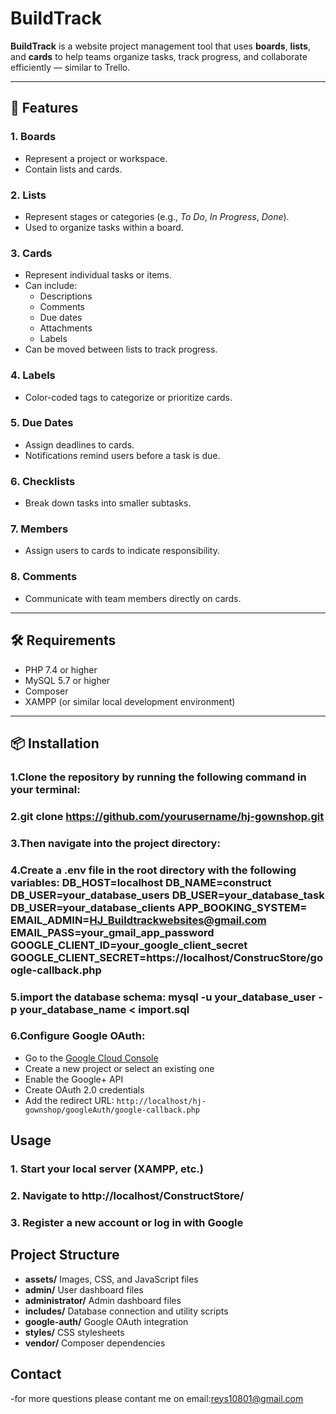 # BuildTrack

**BuildTrack** is a website project management tool that uses **boards**, **lists**, and **cards** to help teams organize tasks, track progress, and collaborate efficiently — similar to Trello.

---

## 🚀 Features

### 1. Boards
- Represent a project or workspace.
- Contain lists and cards.

### 2. Lists
- Represent stages or categories (e.g., *To Do*, *In Progress*, *Done*).
- Used to organize tasks within a board.

### 3. Cards
- Represent individual tasks or items.
- Can include:
  - Descriptions
  - Comments
  - Due dates
  - Attachments
  - Labels
- Can be moved between lists to track progress.

### 4. Labels
- Color-coded tags to categorize or prioritize cards.

### 5. Due Dates
- Assign deadlines to cards.
- Notifications remind users before a task is due.

### 6. Checklists
- Break down tasks into smaller subtasks.

### 7. Members
- Assign users to cards to indicate responsibility.

### 8. Comments
- Communicate with team members directly on cards.

---

## 🛠️ Requirements

- PHP 7.4 or higher  
- MySQL 5.7 or higher  
- Composer  
- XAMPP (or similar local development environment)

---

## 📦 Installation

### 1.Clone the repository by running the following command in your terminal:
### 2.git clone https://github.com/yourusername/hj-gownshop.git
### 3.Then navigate into the project directory:
### 4.Create a .env file in the root directory with the following variables: DB_HOST=localhost DB_NAME=construct  DB_USER=your_database_users DB_USER=your_database_task DB_USER=your_database_clients APP_BOOKING_SYSTEM= EMAIL_ADMIN=HJ_Buildtrackwebsites@gmail.com EMAIL_PASS=your_gmail_app_password GOOGLE_CLIENT_ID=your_google_client_secret GOOGLE_CLIENT_SECRET=https://localhost/ConstrucStore/google-callback.php

### 5.import the database schema: mysql -u your_database_user -p your_database_name < import.sql

### 6.Configure Google OAuth:

- Go to the [Google Cloud Console](https://console.cloud.google.com/)
- Create a new project or select an existing one
- Enable the Google+ API
- Create OAuth 2.0 credentials
- Add the redirect URL: `http://localhost/hj-gownshop/googleAuth/google-callback.php`

## Usage
### 1. Start your local server (XAMPP, etc.)
### 2. Navigate to http://localhost/ConstructStore/
### 3. Register a new account or log in with Google


## Project Structure

- **assets/**        Images, CSS, and JavaScript files  
- **admin/**         User dashboard files  
- **administrator/** Admin dashboard files  
- **includes/**      Database connection and utility scripts  
- **google-auth/**   Google OAuth integration  
- **styles/**        CSS stylesheets  
- **vendor/**        Composer dependencies  


## Contact
-for more questions please contant me on email:reys10801@gmail.com
